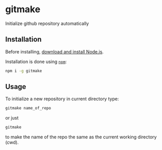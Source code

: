 # gitmake
Initialize github repository automatically

## Installation

Before installing, [download and install Node.js](https://nodejs.org/en/download/).

Installation is done using [`npm`](https://www.npmjs.com/):

```bash
npm i -g gitmake
```

## Usage

To initialize a new repository in current directory type:

```bash
gitmake name_of_repo
```

or just

```bash
gitmake
```

to make the name of the repo the same as the current working directory (cwd).

